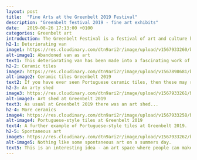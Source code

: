 ```yaml
---
layout: post
title:  "Fine Arts at the Greenbelt 2019 Festival"
description: "Greenbelt festival 2019 - fine art exhibits"
date:   2019-08-26 17:13:00 +0100
categories: Greenbelt art
introduction: The Greenbelt Festival is a festival of art and culture held over the August Bank Holiday in Kettering, England. 
h2-1: Deteriorating van
image1: https://res.cloudinary.com/dtn9ari2r/image/upload/v1567933260/blog/IMG_0053.jpg
alt-image1: Abandoned van as art
text1: This deteriorating van has been made into a fascinating work of art, and makes a point about the waste of what we discard.  
h2-2: Ceramic tiles
image2: https://res.cloudinary.com/dtn9ari2r/image/upload/v1567898681/blog/IMG_0058.jpg
alt-image2: Ceramic tiles Greenbelt 2019
text2: If you have ever seen Portuguese ceramic tiles, then these may remind you of them.
h2-3: An arty shed
image3: https://res.cloudinary.com/dtn9ari2r/image/upload/v1567933261/blog/IMG_0056.jpg
alt-image3: Art shed at Greenbelt 2019
text3: As usual at Greenbelt 2019 there was an art shed...
h2-4: More ceramics
image4: https://res.cloudinary.com/dtn9ari2r/image/upload/v1567933258/blog/IMG_0059.jpg
alt-image4: Portuguese-style tiles at Greenbelt 2019
text4: A further example of Portuguese-style tiles at Greenbelt 2019.
h2-5: Spontaneous art
image5: https://res.cloudinary.com/dtn9ari2r/image/upload/v1567933262/blog/IMG_0057.jpg
alt-image5: Nothing like some spontaneous art on a summers day.
text5: This is an interesting idea - an art space where people can make their own art just for the fun of it.
---
```

